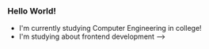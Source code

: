 ### Hello World!

- I'm currently studying Computer Engineering in college!
- I'm studying about frontend development
-->
